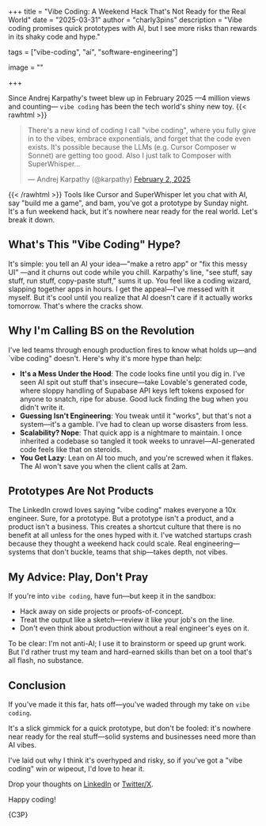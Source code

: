 +++
title = "Vibe Coding: A Weekend Hack That's Not Ready for the Real World"
date = "2025-03-31"
author = "charly3pins"
description = "Vibe coding promises quick prototypes with AI, but I see more risks than rewards in its shaky code and hype."

tags = ["vibe-coding", "ai", "software-engineering"]

image = ""

+++

Since Andrej Karpathy's tweet blew up in February 2025 —4 million views and counting— `vibe coding` has been the tech world's shiny new toy.
{{< rawhtml >}}

<blockquote class="twitter-tweet"><p lang="en" dir="ltr">There&#39;s a new kind of coding I call &quot;vibe coding&quot;, where you fully give in to the vibes, embrace exponentials, and forget that the code even exists. It&#39;s possible because the LLMs (e.g. Cursor Composer w Sonnet) are getting too good. Also I just talk to Composer with SuperWhisper…</p>&mdash; Andrej Karpathy (@karpathy) <a href="https://twitter.com/karpathy/status/1886192184808149383?ref_src=twsrc%5Etfw">February 2, 2025</a></blockquote> <script async src="https://platform.twitter.com/widgets.js" charset="utf-8"></script>
{{< /rawhtml >}}
Tools like Cursor and SuperWhisper let you chat with AI, say "build me a game", and bam, you've got a prototype by Sunday night. 
It's a fun weekend hack, but it's nowhere near ready for the real world. Let's break it down.

## What's This "Vibe Coding" Hype?

It's simple: you tell an AI your idea—"make a retro app" or "fix this messy UI" —and it churns out code while you chill.
Karpathy's line, "see stuff, say stuff, run stuff, copy-paste stuff," sums it up. You feel like a coding wizard, slapping together apps in hours.
I get the appeal—I've messed with it myself.
But it's cool until you realize that AI doesn't care if it actually works tomorrow.
That's where the cracks show.

## Why I'm Calling BS on the Revolution

I've led teams through enough production fires to know what holds up—and `vibe coding" doesn't. Here's why it's more hype than help:

- **It's a Mess Under the Hood**: The code looks fine until you dig in.
  I've seen AI spit out stuff that's insecure—take Lovable's generated code, where sloppy handling of Supabase API keys left tokens exposed for anyone to snatch, ripe for abuse.
  Good luck finding the bug when you didn't write it.
- **Guessing Isn't Engineering**: You tweak until it "works", but that's not a system—it's a gamble. I've had to clean up worse disasters from less.
- **Scalability? Nope**: That quick app is a nightmare to maintain. I once inherited a codebase so tangled it took weeks to unravel—AI-generated code feels like that on steroids.
- **You Get Lazy**: Lean on AI too much, and you're screwed when it flakes. The AI won't save you when the client calls at 2am.

## Prototypes Are Not Products

The LinkedIn crowd loves saying "vibe coding" makes everyone a 10x engineer.
Sure, for a prototype.
But a prototype isn't a product, and a product isn't a business.
This creates a shortcut culture that there is no benefit at all unless for the ones hyped with it.
I've watched startups crash because they thought a weekend hack could scale.
Real engineering—systems that don't buckle, teams that ship—takes depth, not vibes.

## My Advice: Play, Don't Pray

If you're into `vibe coding`, have fun—but keep it in the sandbox:

- Hack away on side projects or proofs-of-concept.
- Treat the output like a sketch—review it like your job's on the line.
- Don't even think about production without a real engineer's eyes on it.

To be clear: I'm not anti-AI; I use it to brainstorm or speed up grunt work.
But I'd rather trust my team and hard-earned skills than bet on a tool that's all flash, no substance.

## Conclusion

If you've made it this far, hats off—you've waded through my take on `vibe coding`.

It's a slick gimmick for a quick prototype, but don't be fooled: it's nowhere near ready for the real stuff—solid systems and businesses need more than AI vibes.

I've laid out why I think it's overhyped and risky, so if you've got a "vibe coding" win or wipeout, I'd love to hear it.

Drop your thoughts on [LinkedIn](https://www.linkedin.com/in/carlesfuste/) or [Twitter/X](https://x.com/charly3pins).

Happy coding!

{C3P}
